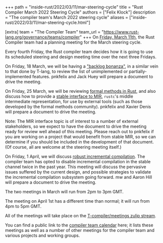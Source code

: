 +++
path = "inside-rust/2022/03/11/mar-steering-cycle"
title = "Rust Compiler March 2022 Steering Cycle"
authors = ["Felix Klock"]
description = "The compiler team's March 2022 steering cycle"
aliases = ["inside-rust/2022/03/11/mar-steering-cycle.html"]

[extra]
team = "The Compiler Team"
team_url = "https://www.rust-lang.org/governance/teams/compiler"
+++
On [Friday, March 11th][mar-11-zulip-archive], the Rust Compiler team had a planning meeting for the March steering cycle.

[mar-11-zulip-archive]: https://zulip-archive.rust-lang.org/stream/238009-t-compiler/meetings/topic/.5Bplanning.20meeting.5D.202022-03-11.html

Every fourth Friday, the Rust compiler team decides how
it is going to use its scheduled steering and design meeting time over the next
three Fridays.

On Friday, 18 March, we will be having a ["backlog bonanza"][ct484], in a
similar vein to that done by T-lang, to review the list of unimplemented or
partially-implemented features. pnkfelix and Jack Huey will prepare a document
to drive the meeting.

[ct484]: https://github.com/rust-lang/compiler-team/issues/484

On Friday, 25 March, we will be reviewing [formal methods in Rust][ct488], and
also discuss how to provide a [stable interface to MIR][ct498], `rustc`'s middle
intermediate representation, for use by external tools (such as those developed
by the formal methods community). pnkfelix and Xavier Denis will prepare a
document to drive the meeting.

Note: The MIR interface topic is of interest to a number of external
stakeholders, so we expect to have the document to drive the meeting ready for
review well ahead of this meeting. Please reach out to pnkfelix if you are
working on a project that would benefit from stable MIR, so we can determine if
you should be included in the development of that document. (Of course, all are
welcome at the steering meeting itself.)

[ct488]: https://github.com/rust-lang/compiler-team/issues/488
[ct498]: https://github.com/rust-lang/compiler-team/issues/498

On Friday, 1 April, we will discuss [robust incremental compilation][ct490]. The
compiler team has opted to disable incremental compilation in the stable channel
twice in the past year. This meeting will discuss the pervasive issues suffered
by the current design, and possible strategies to validate the incremental
compilation subsystem going forward. mw and Aaron Hill will prepare a document
to drive the meeting.

[ct490]: https://github.com/rust-lang/compiler-team/issues/490

The two meetings in March will run from 2pm to 3pm GMT.

The meeting on April 1st has a different time than normal; it will run from 4pm
to 5pm GMT.

All of the meetings will take place on the [T-compiler/meetings zulip stream][zulip].

[zulip]: https://rust-lang.zulipchat.com/#narrow/stream/238009-t-compiler.2Fmeetings

You can find a public link to the [compiler team calendar][cal] here; it lists
these meetings as well as a number of other meetings for the compiler team and
various projects and working groups.

[cal]: https://rust-lang.github.io/compiler-team/#meeting-calendar
